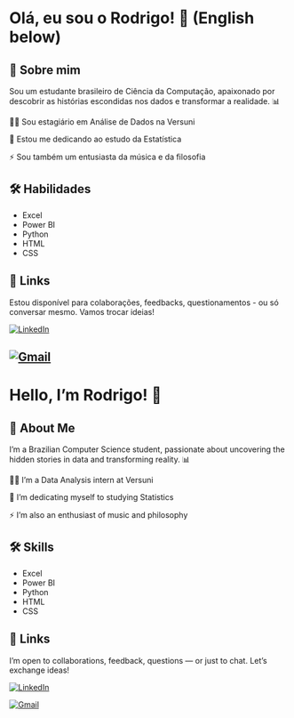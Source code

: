 
# Olá, eu sou o Rodrigo! 👋 (English below)


## 🚀 Sobre mim
Sou um estudante brasileiro de Ciência da Computação, apaixonado por descobrir as histórias escondidas nos dados e transformar a realidade. 📊 

👩‍💻 Sou estagiário em Análise de Dados na Versuni 

🧠 Estou me dedicando ao estudo da Estatística 

⚡️ Sou também um entusiasta da música e da filosofia


## 🛠 Habilidades

- Excel
- Power BI
- Python
- HTML
- CSS


## 🔗 Links
Estou disponível para colaborações, feedbacks, questionamentos - ou só conversar mesmo. Vamos trocar ideias!

[![LinkedIn](https://custom-icon-badges.demolab.com/badge/LinkedIn-0A66C2?logo=linkedin-white&logoColor=fff)](https://www.linkedin.com/in/rodrigo-em%C3%ADdio-pereira-de-carvalho-6b5377236/)

[![Gmail](https://img.shields.io/badge/Gmail-D14836?logo=gmail&logoColor=white)](mailto:rodrigoemidio70@gmail.com)
---


# Hello, I’m Rodrigo! 👋

## 🚀 About Me
I’m a Brazilian Computer Science student, passionate about uncovering the hidden stories in data and transforming reality. 📊 

👩‍💻 I’m a Data Analysis intern at Versuni

🧠 I’m dedicating myself to studying Statistics

⚡️ I’m also an enthusiast of music and philosophy

## 🛠 Skills

- Excel
- Power BI
- Python
- HTML
- CSS

## 🔗 Links
I’m open to collaborations, feedback, questions — or just to chat. Let’s exchange ideas!

[![LinkedIn](https://custom-icon-badges.demolab.com/badge/LinkedIn-0A66C2?logo=linkedin-white&logoColor=fff)](https://www.linkedin.com/in/rodrigo-em%C3%ADdio-pereira-de-carvalho-6b5377236/)

[![Gmail](https://img.shields.io/badge/Gmail-D14836?logo=gmail&logoColor=white)](mailto:rodrigoemidio70@gmail.com)



